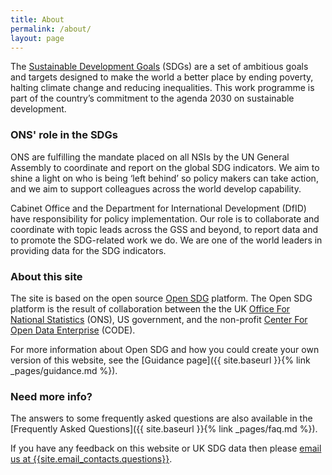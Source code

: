 ```yaml
---
title: About
permalink: /about/
layout: page
---
```

The [Sustainable Development Goals](http://www.un.org/sustainabledevelopment/sustainable-development-goals/) (SDGs) are a set of ambitious goals and targets designed to make the world a better place by ending poverty, halting climate change and reducing inequalities. This work programme is part of the country’s commitment to the agenda 2030 on sustainable development.

### ONS' role in the SDGs
ONS are fulfilling the mandate placed on all NSIs by the UN General Assembly to coordinate and report on the global SDG indicators. We aim to shine a light on who is being ‘left behind’ so policy makers can take action, and we aim to support colleagues across the world develop capability.

Cabinet Office and the Department for International Development (DfID) have responsibility for policy implementation. Our role is to collaborate and coordinate with topic leads across the GSS and beyond,  to report data and to promote the SDG-related work we do. We are one of the world leaders in providing data for the SDG indicators.

### About this site
The site is based on the open source [Open SDG](https://open-sdg.readthedocs.io/en/latest/) platform. The Open SDG platform is the result of collaboration between the the UK [Office For National Statistics](https://www.ons.gov.uk/) (ONS), US government, and the non-profit [Center For Open Data Enterprise](http://opendataenterprise.org/) (CODE).

For more information about Open SDG and how you could create your own version of this website, see the [Guidance page]({{ site.baseurl }}{% link _pages/guidance.md %}).

### Need more info?
The answers to some frequently asked questions are also available in the [Frequently Asked Questions]({{ site.baseurl }}{% link _pages/faq.md %}).

If you have any feedback on this website or UK SDG data then please <i class="fa fa-envelope"></i> <a href="mailto:{{site.email_contacts.questions}}">email us at {{site.email_contacts.questions}}</a>.
